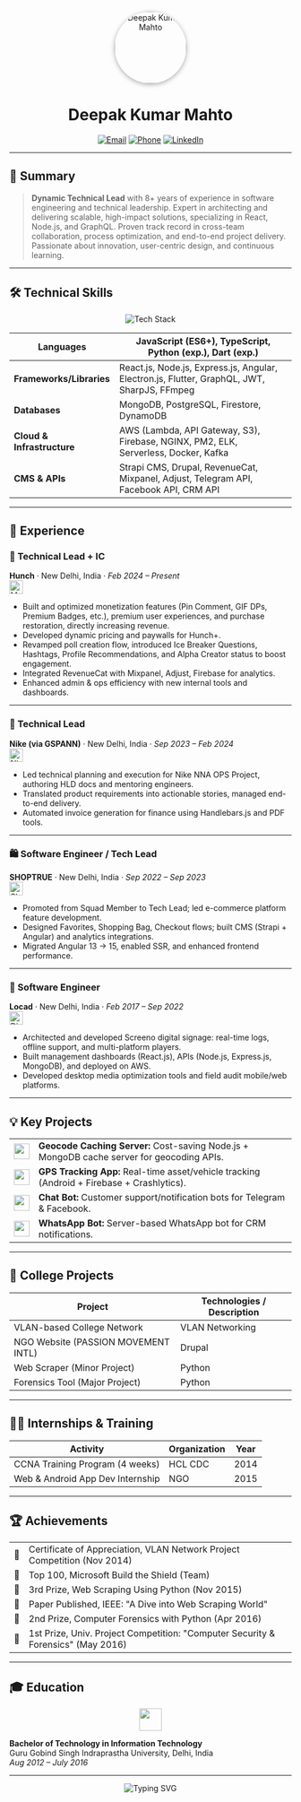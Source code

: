 <p align="center">
  <img src="https://avatars.githubusercontent.com/u/4279665?v=4&size=128" alt="Deepak Kumar Mahto" width="128" height="128" style="border-radius: 50%; box-shadow: 0 2px 8px #aaa;">
</p>

<h1 align="center">Deepak Kumar Mahto</h1>
<p align="center">
  <a href="mailto:deepak7mahto@gmail.com"><img src="https://img.shields.io/badge/Email-deepak7mahto@gmail.com-red?style=flat-square&logo=gmail&logoColor=white" alt="Email"></a>
  <a href="tel:+919873943196"><img src="https://img.shields.io/badge/Phone-+91--9873943196-brightgreen?style=flat-square&logo=whatsapp&logoColor=white" alt="Phone"></a>
  <a href="https://www.linkedin.com/in/deepak7mahto/"><img src="https://img.shields.io/badge/LinkedIn-Profile-blue?style=flat-square&logo=linkedin" alt="LinkedIn"></a>
</p>

---

## 📝 Summary

> **Dynamic Technical Lead** with 8+ years of experience in software engineering and technical leadership. Expert in architecting and delivering scalable, high-impact solutions, specializing in React, Node.js, and GraphQL. Proven track record in cross-team collaboration, process optimization, and end-to-end project delivery. Passionate about innovation, user-centric design, and continuous learning.

---

## 🛠️ Technical Skills

<p align="center">
  <img src="https://skillicons.dev/icons?i=js,ts,react,nodejs,express,graphql,flutter,python,dart,mongodb,postgres,aws,docker,nginx,serverless,angular,github,linux" alt="Tech Stack" />
</p>

| **Languages**             | JavaScript (ES6+), TypeScript, Python (exp.), Dart (exp.)                 |
|---------------------------|----------------------------------------------------------------------------|
| **Frameworks/Libraries**  | React.js, Node.js, Express.js, Angular, Electron.js, Flutter, GraphQL, JWT, SharpJS, FFmpeg |
| **Databases**             | MongoDB, PostgreSQL, Firestore, DynamoDB                                   |
| **Cloud & Infrastructure**| AWS (Lambda, API Gateway, S3), Firebase, NGINX, PM2, ELK, Serverless, Docker, Kafka |
| **CMS & APIs**            | Strapi CMS, Drupal, RevenueCat, Mixpanel, Adjust, Telegram API, Facebook API, CRM API |

---

## 💼 Experience

### 🚀 Technical Lead + IC  
**Hunch** · New Delhi, India · _Feb 2024 – Present_  
<img src="https://img.icons8.com/color/48/000000/money-bag.png" width="24" alt="Monetization"/>

- Built and optimized monetization features (Pin Comment, GIF DPs, Premium Badges, etc.), premium user experiences, and purchase restoration, directly increasing revenue.
- Developed dynamic pricing and paywalls for Hunch+.
- Revamped poll creation flow, introduced Ice Breaker Questions, Hashtags, Profile Recommendations, and Alpha Creator status to boost engagement.
- Integrated RevenueCat with Mixpanel, Adjust, Firebase for analytics.
- Enhanced admin & ops efficiency with new internal tools and dashboards.

---

### 👔 Technical Lead  
**Nike (via GSPANN)** · New Delhi, India · _Sep 2023 – Feb 2024_  
<img src="https://img.icons8.com/ios-filled/50/000000/nike.png" width="24" alt="Nike"/>

- Led technical planning and execution for Nike NNA OPS Project, authoring HLD docs and mentoring engineers.
- Translated product requirements into actionable stories, managed end-to-end delivery.
- Automated invoice generation for finance using Handlebars.js and PDF tools.

---

### 🛍️ Software Engineer / Tech Lead  
**SHOPTRUE** · New Delhi, India · _Sep 2022 – Sep 2023_  
<img src="https://img.icons8.com/fluency/48/000000/shop.png" width="24" alt="Shoptrue"/>

- Promoted from Squad Member to Tech Lead; led e-commerce platform feature development.
- Designed Favorites, Shopping Bag, Checkout flows; built CMS (Strapi + Angular) and analytics integrations.
- Migrated Angular 13 → 15, enabled SSR, and enhanced frontend performance.

---

### 📡 Software Engineer  
**Locad** · New Delhi, India · _Feb 2017 – Sep 2022_  
<img src="https://img.icons8.com/fluency/48/000000/advertising-column.png" width="24" alt="Digital Signage"/>

- Architected and developed Screeno digital signage: real-time logs, offline support, and multi-platform players.
- Built management dashboards (React.js), APIs (Node.js, Express.js, MongoDB), and deployed on AWS.
- Developed desktop media optimization tools and field audit mobile/web platforms.

---

## 💡 Key Projects

<table>
  <tr>
    <td width="25" align="center"><img src="https://img.icons8.com/clouds/64/000000/server.png" width="28"/></td>
    <td><b>Geocode Caching Server:</b> Cost-saving Node.js + MongoDB cache server for geocoding APIs.</td>
  </tr>
  <tr>
    <td align="center"><img src="https://img.icons8.com/fluency/48/000000/gps-device.png" width="28"/></td>
    <td><b>GPS Tracking App:</b> Real-time asset/vehicle tracking (Android + Firebase + Crashlytics).</td>
  </tr>
  <tr>
    <td align="center"><img src="https://img.icons8.com/color/48/000000/chatbot.png" width="28"/></td>
    <td><b>Chat Bot:</b> Customer support/notification bots for Telegram & Facebook.</td>
  </tr>
  <tr>
    <td align="center"><img src="https://img.icons8.com/color/48/000000/whatsapp--v1.png" width="28"/></td>
    <td><b>WhatsApp Bot:</b> Server-based WhatsApp bot for CRM notifications.</td>
  </tr>
</table>

---

## 🏫 College Projects

| Project                               | Technologies / Description         |
|----------------------------------------|------------------------------------|
| VLAN-based College Network             | VLAN Networking                    |
| NGO Website (PASSION MOVEMENT INTL)    | Drupal                             |
| Web Scraper (Minor Project)            | Python                             |
| Forensics Tool (Major Project)         | Python                             |

---

## 👨‍💻 Internships & Training

| Activity                                       | Organization | Year  |
|------------------------------------------------|--------------|-------|
| CCNA Training Program (4 weeks)                | HCL CDC      | 2014  |
| Web & Android App Dev Internship               | NGO          | 2015  |

---

## 🏆 Achievements

<table>
  <tr>
    <td>🏅</td>
    <td>Certificate of Appreciation, VLAN Network Project Competition (Nov 2014)</td>
  </tr>
  <tr>
    <td>🏅</td>
    <td>Top 100, Microsoft Build the Shield (Team)</td>
  </tr>
  <tr>
    <td>🥉</td>
    <td>3rd Prize, Web Scraping Using Python (Nov 2015)</td>
  </tr>
  <tr>
    <td>📄</td>
    <td>Paper Published, IEEE: "A Dive into Web Scraping World"</td>
  </tr>
  <tr>
    <td>🥈</td>
    <td>2nd Prize, Computer Forensics with Python (Apr 2016)</td>
  </tr>
  <tr>
    <td>🥇</td>
    <td>1st Prize, Univ. Project Competition: "Computer Security & Forensics" (May 2016)</td>
  </tr>
</table>

---

## 🎓 Education

<p align="center">
  <img src="https://img.icons8.com/color/96/000000/graduation-cap.png" width="40"/>
</p>

**Bachelor of Technology in Information Technology**  
Guru Gobind Singh Indraprastha University, Delhi, India  
_Aug 2012 – July 2016_

---

<p align="center">
  <img src="https://readme-typing-svg.demolab.com?font=Fira+Code&duration=2200&pause=500&color=2081C3&vCenter=true&width=460&lines=Always+Learning;Building+for+Impact;Open+to+Collaboration!" alt="Typing SVG">
</p>